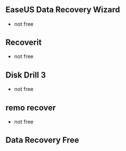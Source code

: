# 

## EaseUS Data Recovery Wizard
* not free


## Recoverit
* not free

## Disk Drill 3
* not free

## remo recover
* not free

## Data Recovery Free
